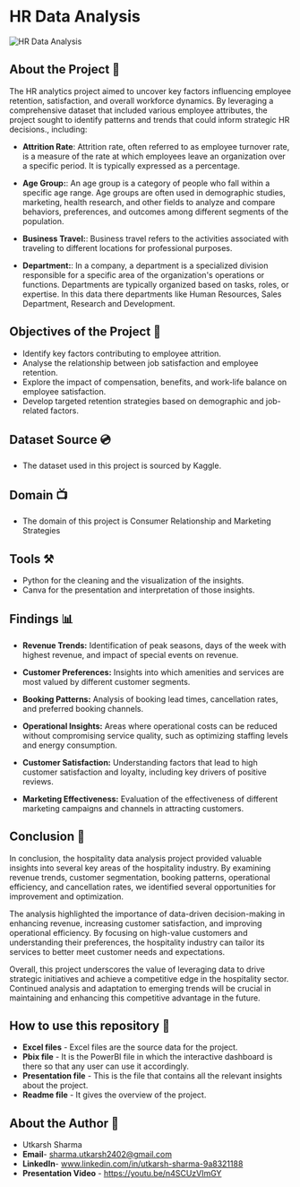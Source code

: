 # HR Data Analysis
![HR Data Analysis](https://mavenanalyticsio-upload-bucket-prod.s3.us-west-2.amazonaws.com/202945028/projects/41457aa0-3a87-4c5f-ae4e-cbfb1a9cd2bc.gif)

## About the Project 🚀
The HR analytics project aimed to uncover key factors influencing employee retention, satisfaction, and overall workforce dynamics. By leveraging a 
comprehensive dataset that included various employee attributes, the project sought to identify patterns and trends that could inform strategic HR decisions., including:

- **Attrition Rate**: Attrition rate, often referred to as employee turnover rate, is a measure of the rate at 
which employees leave an organization over a specific period. It is typically expressed as 
a percentage. 

- **Age Group:**: An age group is a category of people who fall within a specific age range. Age groups are 
often used in demographic studies, marketing, health research, and other fields to 
analyze and compare behaviors, preferences, and outcomes among different 
segments of the population.

- **Business Travel:**: Business travel refers to the activities associated with traveling to different locations for 
professional purposes.

- **Department:**: In a company, a department is a specialized division responsible for a specific area of 
the organization's operations or functions. Departments are typically organized based 
on tasks, roles, or expertise. In this data there departments like Human Resources, 
Sales Department, Research and Development.

## Objectives of the Project 🎯
- Identify key factors contributing to employee attrition. 
- Analyse the relationship between job satisfaction and employee retention. 
- Explore the impact of compensation, benefits, and work-life balance on employee 
satisfaction. 
- Develop targeted retention strategies based on demographic and job-related 
factors. 

## Dataset Source 💿
- The dataset used in this project is sourced by Kaggle. 

## Domain 📺
- The domain of this project is Consumer Relationship and Marketing Strategies

## Tools ⚒️
- Python for the cleaning and the visualization of the insights.
- Canva for the presentation and interpretation of those insights.

## Findings 📊
- **Revenue Trends:** Identification of peak seasons, days of the week with highest revenue, and impact of special events on revenue.

- **Customer Preferences:** Insights into which amenities and services are most valued by different customer segments.

- **Booking Patterns:** Analysis of booking lead times, cancellation rates, and preferred booking channels.

- **Operational Insights:** Areas where operational costs can be reduced without compromising service quality, such as optimizing staffing levels and energy consumption.

- **Customer Satisfaction:** Understanding factors that lead to high customer satisfaction and loyalty, including key drivers of positive reviews.

- **Marketing Effectiveness:** Evaluation of the effectiveness of different marketing campaigns and channels in attracting customers.

## Conclusion 🚀
In conclusion, the hospitality data analysis project provided valuable insights into several key areas of the hospitality industry. By examining revenue trends, customer segmentation, booking patterns, operational efficiency, and cancellation rates, we identified several opportunities for improvement and optimization.

The analysis highlighted the importance of data-driven decision-making in enhancing revenue, increasing customer satisfaction, and improving operational efficiency. By focusing on high-value customers and understanding their preferences, the hospitality industry can tailor its services to better meet customer needs and expectations.

Overall, this project underscores the value of leveraging data to drive strategic initiatives and achieve a competitive edge in the hospitality sector. Continued analysis and adaptation to emerging trends will be crucial in maintaining and enhancing this competitive advantage in the future.

## How to use this repository 📍
- **Excel files** - Excel files are the source data for the project.
- **Pbix file** - It is the PowerBI file in which the interactive dashboard is there so that any user can use it accordingly.
- **Presentation file** - This is the file that contains all the relevant insights about the project.
- **Readme file** - It gives the overview of the project.

## About the Author 📃
- Utkarsh Sharma
- **Email**- sharma.utkarsh2402@gmail.com
- **LinkedIn**- www.linkedin.com/in/utkarsh-sharma-9a8321188
- **Presentation Video** - https://youtu.be/n4SCUzVImGY

